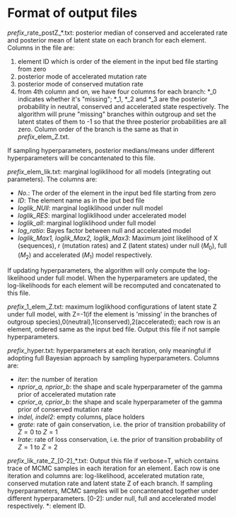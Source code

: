 # Format of output files
*prefix*\_rate_postZ\_*.txt: posterior median of conserved and accelerated rate and posterior mean of latent state on each branch for each element. Columns in the file are:
1. element ID which is order of the element in the input bed file starting from zero
2. posterior mode of accelerated mutation rate
3. posterior mode of conserved mutation rate
4. from 4th column and on, we have four columns for each branch: *_0 indicates whether it's "missing"; *_1, *_2 and *_3 are the posterior probability in neutral, conserved and accelerated state respectively. The algorithm will prune "missing" branches within outgroup and set the latent states of them to -1 so that the three posterior probabilities are all zero. Column order of the branch is the same as that in *prefix*_elem_Z.txt. 

If sampling hyperparameters, posterior medians/means under different hyperparameters will be concantenated to this file.

*prefix*_elem_lik.txt: marginal logliklihood for all models (integrating out parameters). The columns are:
  * *No.*: The order of the element in the input bed file starting from zero
  * *ID*: The element name as in the iput bed file
  * *loglik_NUll*: marginal logliklihood under null model
  * *loglik_RES*: marginal logliklihood under accelerated model
  * *loglik_all*: marginal logliklihood under full model
  * *log_ratio*: Bayes factor between null and accelerated model
  * *loglik_Max1, loglik_Max2, loglik_Max3*: Maximum joint likelihood of X (sequences), r (mutation rates) and Z (latent states) under null ($M_0$), full ($M_2$) and accelerated ($M_1$) model respectively.

If updating hyperparameters, the algorithm will only compute the log-likelihood under full model. When the hyperparameters are updated, the log-likelihoods for each element will be recomputed and concatenated to this file.
  

*prefix*_1_elem_Z.txt: maximum loglikhood configurations of latent state Z under full model, with Z=-1(if the element is 'missing' in the branches of outgroup species),0(neutral),1(conserved),2(accelerated); each row is an element, ordered same as the input bed file. Output this file if not sample hyperparameters.

*prefix*_hyper.txt: hyperparameters at each iteration, only meaningful if adopting full Bayesian approach by sampling hyperparameters. Columns are:
* *iter*: the number of iteration
* *nprior_a, nprior_b*: the shape and scale hyperparameter of the gamma prior of accelerated mutation rate
* *cprior_a, cprior_b*: the shape and scale hyperparameter of the gamma prior of conserved mutation rate
* *indel, indel2*: empty columns, place holders
* *grate*: rate of gain conservation, i.e. the prior of transition probability of $Z=0$ to $Z=1$
* *lrate*: rate of loss conservation, i.e. the prior of transition probability of $Z=1$ to $Z=2$

*prefix*\_lik_rate_Z\_[0-2]_*.txt: Output this file if verbose=T, which contains trace of MCMC samples in each iteration for an element. Each row is one iteration and columns are: log-likelihood, accelerated mutation rate, conserved mutation rate and latent state Z of each branch. If sampling hyperparameters, MCMC samples will be concantenated together under different hyperparameters. [0-2]: under null, full and accelerated model respectively. *: element ID. 
